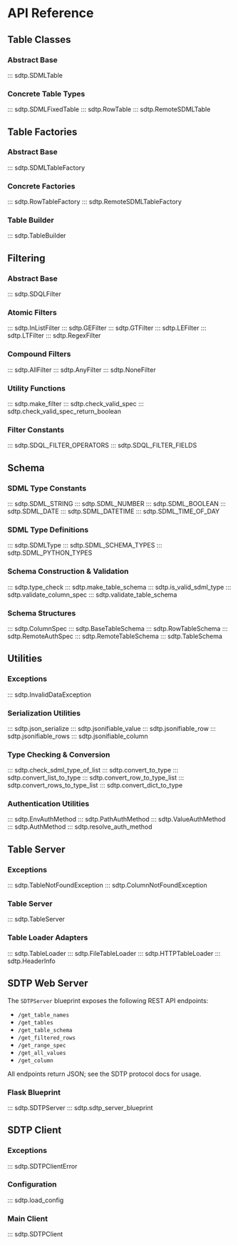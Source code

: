 # API Reference

## Table Classes

### Abstract Base

::: sdtp.SDMLTable

### Concrete Table Types

::: sdtp.SDMLFixedTable
::: sdtp.RowTable
::: sdtp.RemoteSDMLTable

## Table Factories

### Abstract Base

::: sdtp.SDMLTableFactory

### Concrete Factories

::: sdtp.RowTableFactory
::: sdtp.RemoteSDMLTableFactory

### Table Builder

::: sdtp.TableBuilder

## Filtering

### Abstract Base

::: sdtp.SDQLFilter

### Atomic Filters

::: sdtp.InListFilter
::: sdtp.GEFilter
::: sdtp.GTFilter
::: sdtp.LEFilter
::: sdtp.LTFilter
::: sdtp.RegexFilter

### Compound Filters

::: sdtp.AllFilter
::: sdtp.AnyFilter
::: sdtp.NoneFilter

### Utility Functions

::: sdtp.make_filter
::: sdtp.check_valid_spec
::: sdtp.check_valid_spec_return_boolean

### Filter Constants

::: sdtp.SDQL_FILTER_OPERATORS
::: sdtp.SDQL_FILTER_FIELDS

## Schema

### SDML Type Constants

::: sdtp.SDML_STRING
::: sdtp.SDML_NUMBER
::: sdtp.SDML_BOOLEAN
::: sdtp.SDML_DATE
::: sdtp.SDML_DATETIME
::: sdtp.SDML_TIME_OF_DAY

### SDML Type Definitions

::: sdtp.SDMLType
::: sdtp.SDML_SCHEMA_TYPES
::: sdtp.SDML_PYTHON_TYPES

### Schema Construction & Validation

::: sdtp.type_check
::: sdtp.make_table_schema
::: sdtp.is_valid_sdml_type
::: sdtp.validate_column_spec
::: sdtp.validate_table_schema

### Schema Structures

::: sdtp.ColumnSpec
::: sdtp.BaseTableSchema
::: sdtp.RowTableSchema
::: sdtp.RemoteAuthSpec
::: sdtp.RemoteTableSchema
::: sdtp.TableSchema

## Utilities

### Exceptions

::: sdtp.InvalidDataException

### Serialization Utilities

::: sdtp.json_serialize
::: sdtp.jsonifiable_value
::: sdtp.jsonifiable_row
::: sdtp.jsonifiable_rows
::: sdtp.jsonifiable_column

### Type Checking & Conversion

::: sdtp.check_sdml_type_of_list
::: sdtp.convert_to_type
::: sdtp.convert_list_to_type
::: sdtp.convert_row_to_type_list
::: sdtp.convert_rows_to_type_list
::: sdtp.convert_dict_to_type

### Authentication Utilities

::: sdtp.EnvAuthMethod
::: sdtp.PathAuthMethod
::: sdtp.ValueAuthMethod
::: sdtp.AuthMethod
::: sdtp.resolve_auth_method

## Table Server

### Exceptions

::: sdtp.TableNotFoundException
::: sdtp.ColumnNotFoundException

### Table Server

::: sdtp.TableServer

### Table Loader Adapters

::: sdtp.TableLoader
::: sdtp.FileTableLoader
::: sdtp.HTTPTableLoader
::: sdtp.HeaderInfo

## SDTP Web Server

The `SDTPServer` blueprint exposes the following REST API endpoints:

- `/get_table_names`
- `/get_tables`
- `/get_table_schema`
- `/get_filtered_rows`
- `/get_range_spec`
- `/get_all_values`
- `/get_column`

All endpoints return JSON; see the SDTP protocol docs for usage.


### Flask Blueprint

::: sdtp.SDTPServer
::: sdtp.sdtp_server_blueprint


## SDTP Client

### Exceptions

::: sdtp.SDTPClientError

### Configuration

::: sdtp.load_config

### Main Client

::: sdtp.SDTPClient





      

